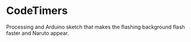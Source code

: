 # CodeTimers
Processing and Arduino sketch that makes the flashing background flash faster and Naruto appear.
